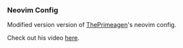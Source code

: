 ### Neovim Config

Modified version version of [ThePrimeagen](https://github.com/ThePrimeagen/init.lua)'s neovim config.

Check out his video [here](https://www.youtube.com/watch?v=w7i4amO_zaE).
